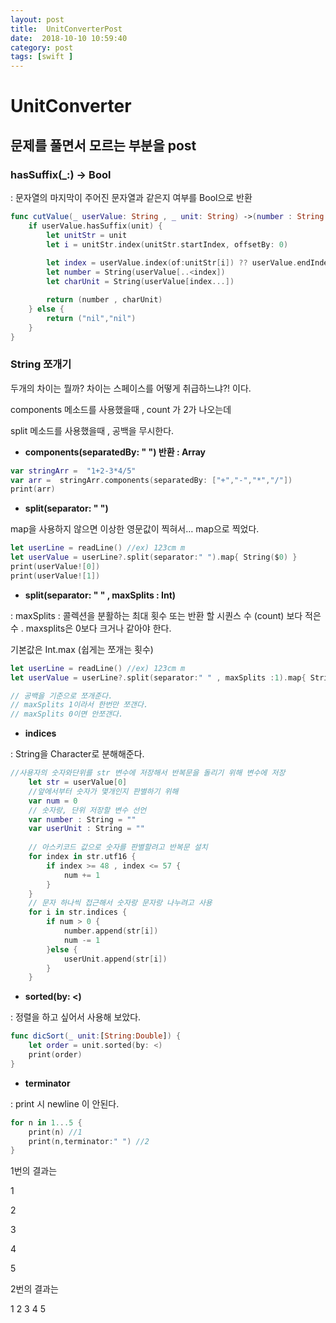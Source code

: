 ```yaml
---
layout: post
title:  UnitConverterPost
date:  2018-10-10 10:59:40
category: post
tags: [swift ]
---
```




# UnitConverter



## 문제를 풀면서 모르는 부분을 post



### hasSuffix(_:) -> Bool

: 문자열의 마지막이 주어진 문자열과 같은지 여부를 Bool으로 반환

```swift
func cutValue(_ userValue: String , _ unit: String) ->(number : String ,charUnit : String) {
    if userValue.hasSuffix(unit) {
        let unitStr = unit
        let i = unitStr.index(unitStr.startIndex, offsetBy: 0)
        
        let index = userValue.index(of:unitStr[i]) ?? userValue.endIndex
        let number = String(userValue[..<index])
        let charUnit = String(userValue[index...])

        return (number , charUnit)
    } else {
        return ("nil","nil")
    }
}
```





### String 쪼개기 

두개의 차이는 뭘까?  차이는 스페이스를 어떻게 취급하느냐?! 이다.

components 메소드를 사용했을때 , count 가 2가 나오는데

split 메소드를 사용했을때 , 공백을 무시한다.

* **components(separatedBy: " ")       반환 : Array**  

```swift
var stringArr =  "1+2-3*4/5"
var arr =  stringArr.components(separatedBy: ["+","-","*","/"])
print(arr)
```



* **split(separator: " ")** 

map을 사용하지 않으면 이상한 영문값이 찍혀서… map으로 찍었다.

```swift
let userLine = readLine() //ex) 123cm m
let userValue = userLine?.split(separator:" ").map{ String($0) }
print(userValue![0])
print(userValue![1])
```



* **split(separator: " " , maxSplits : Int)**

: maxSplits : 콜렉션을 분활하는 최대 횟수 또는 반환 할 시퀀스 수 (count) 보다 적은 수 . maxsplits은 0보다 크거나 같아야 한다.

기본값은 Int.max  (쉽게는 쪼개는 횟수)

```swift
let userLine = readLine() //ex) 123cm m
let userValue = userLine?.split(separator:" " , maxSplits :1).map{ String($0) }

// 공백을 기준으로 쪼개준다.
// maxSplits 1이라서 한번만 쪼갠다.
// maxSplits 0이면 안쪼갠다.
```



* **indices**

: String을 Character로 분해해준다.

```swift
//사용자의 숫자와단위를 str 변수에 저장해서 반복문을 돌리기 위해 변수에 저장
    let str = userValue[0]
    //앞에서부터 숫자가 몇개인지 판별하기 위해
    var num = 0
    // 숫자랑, 단위 저장할 변수 선언
    var number : String = ""
    var userUnit : String = ""
    
    // 아스키코드 값으로 숫자를 판별할려고 반복문 설치
    for index in str.utf16 {
        if index >= 48 , index <= 57 {
            num += 1
        }
    }
    // 문자 하나씩 접근해서 숫자랑 문자랑 나누려고 사용
    for i in str.indices {
        if num > 0 {
            number.append(str[i])
            num -= 1
        }else {
            userUnit.append(str[i])
        }
    }
```



* **sorted(by: <)**

: 정렬을 하고 싶어서 사용해 보았다.

```swift
func dicSort(_ unit:[String:Double]) {
    let order = unit.sorted(by: <)
    print(order)
}
```



* **terminator**

: print 시 newline 이 안된다.

```swift
for n in 1...5 {
    print(n) //1
    print(n,terminator:" ") //2
}
```

1번의 결과는

1

2

3

4

5

2번의 결과는 

1 2 3 4 5

